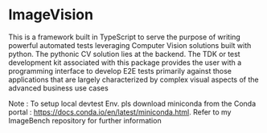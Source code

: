 # ImageVision
This is a framework built in TypeScript to serve the purpose of writing powerful automated tests leveraging Computer Vision solutions 
built with python. The pythonic CV solution lies at the backend. The TDK or test development kit associated with this package provides 
the user with a programming interface to develop E2E tests primarily against those applications that are largely characterized by complex 
visual aspects of the advanced business use cases

Note : To setup local devtest Env. pls download miniconda from the Conda portal : https://docs.conda.io/en/latest/miniconda.html. Refer to my ImageBench repository for further information
